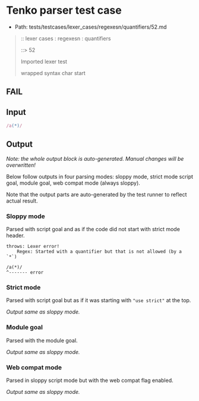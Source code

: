 # Tenko parser test case

- Path: tests/testcases/lexer_cases/regexesn/quantifiers/52.md

> :: lexer cases : regexesn : quantifiers
>
> ::> 52
>
> Imported lexer test
>
> wrapped syntax char start

## FAIL

## Input

`````js
/a(*)/
`````

## Output

_Note: the whole output block is auto-generated. Manual changes will be overwritten!_

Below follow outputs in four parsing modes: sloppy mode, strict mode script goal, module goal, web compat mode (always sloppy).

Note that the output parts are auto-generated by the test runner to reflect actual result.

### Sloppy mode

Parsed with script goal and as if the code did not start with strict mode header.

`````
throws: Lexer error!
    Regex: Started with a quantifier but that is not allowed (by a `*`)

/a(*)/
^------- error
`````

### Strict mode

Parsed with script goal but as if it was starting with `"use strict"` at the top.

_Output same as sloppy mode._

### Module goal

Parsed with the module goal.

_Output same as sloppy mode._

### Web compat mode

Parsed in sloppy script mode but with the web compat flag enabled.

_Output same as sloppy mode._
